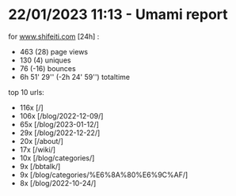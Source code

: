 # 22/01/2023 11:13 - Umami report
for www.shifeiti.com [24h] :

 - 463 (28) page views
 - 130 (4) uniques
 - 76 (-16) bounces
 - 6h 51' 29'' (-2h 24' 59'') totaltime


top 10 urls:
 - 116x [/]
 - 106x [/blog/2022-12-09/]
 - 65x [/blog/2023-01-12/]
 - 29x [/blog/2022-12-22/]
 - 20x [/about/]
 - 17x [/wiki/]
 - 10x [/blog/categories/]
 - 9x [/bbtalk/]
 - 9x [/blog/categories/%E6%8A%80%E6%9C%AF/]
 - 8x [/blog/2022-10-24/]


